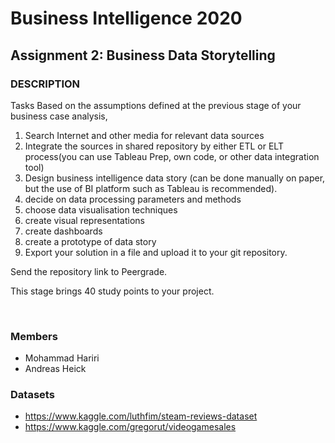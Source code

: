 # Business Intelligence 2020

## Assignment 2: Business Data Storytelling

### DESCRIPTION

Tasks
Based on the assumptions defined at the previous stage of your business case analysis,

1. Search Internet and other media for relevant data sources
2. Integrate the sources in shared repository by either ETL or ELT process(you can use Tableau Prep, own code, or other data integration tool)
3. Design business intelligence data story (can be done manually on paper, but the use of BI platform such as Tableau is recommended).
4. decide on data processing parameters and methods
5. choose data visualisation techniques
6. create visual representations
7. create dashboards
8. create a prototype of data story
9. Export your solution in a file and upload it to your git repository.

Send the repository link to Peergrade.

This stage brings 40 study points to your project.

<br>

### Members

- Mohammad Hariri
- Andreas Heick

### Datasets

- https://www.kaggle.com/luthfim/steam-reviews-dataset
- https://www.kaggle.com/gregorut/videogamesales
